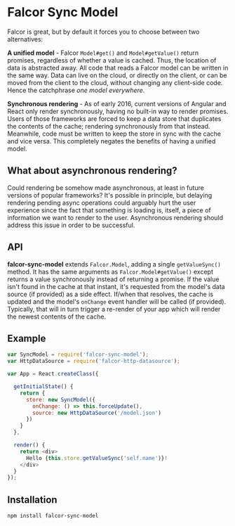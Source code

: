 # Falcor Sync Model

Falcor is great, but by default it forces you to choose between two alternatives:

**A unified model** - Falcor `Model#get()` and `Model#getValue()` return promises, regardless of whether a value is cached. Thus, the location of data is abstracted away. All code that reads a Falcor model can be written in the same way. Data can live on the cloud, or directly on the client, or can be moved from the client to the cloud, without changing any client-side code. Hence the catchphrase *one model everywhere*.

**Synchronous rendering** - As of early 2016, current versions of Angular and React only render synchronously, having no built-in way to render promises. Users of those frameworks are forced to keep a data store that duplicates the contents of the cache; rendering synchronously from that instead. Meanwhile, code must be written to keep the store in sync with the cache and vice versa. This completely negates the benefits of having a unified model.

## What about asynchronous rendering?

Could rendering be somehow made asynchronous, at least in future versions of popular frameworks? It's possible in principle, but delaying rendering pending async operations could arguably hurt the user experience since the fact that something is loading is, itself, a piece of information we want to render to the user. Asynchronous rendering should address this issue in order to be successful.

## API

**falcor-sync-model** extends `Falcor.Model`, adding a single `getValueSync()` method. It has the same arguments as `Falcor.Model#getValue()` except returns a value synchronously instead of returning a promise. If the value isn't found in the cache at that instant, it's requested from the model's data source (if provided) as a side effect. If/when that resolves, the cache is updated and the model's `onChange` event handler will be called (if provided). Typically, that will in turn trigger a re-render of your app which will render the newest contents of the cache.

## Example

```js
var SyncModel = require('falcor-sync-model');
var HttpDataSource = require('falcor-http-datasource');

var App = React.createClass({

  getInitialState() {
    return {
      store: new SyncModel({
        onChange: () => this.forceUpdate(),
        source: new HttpDataSource('/model.json')
      })
    }
  },

  render() {
    return <div>
      Hello {this.store.getValueSync('self.name')}!
    </div>
  }
});
```

## Installation

```
npm install falcor-sync-model
```
